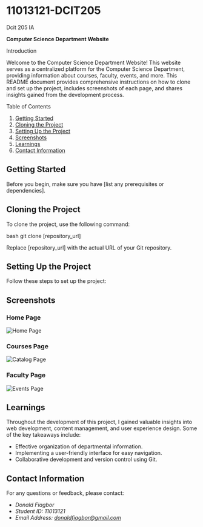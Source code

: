# 11013121-DCIT205
Dcit 205 IA

**Computer Science Department Website**

Introduction

Welcome to the Computer Science Department Website! This website serves as a centralized platform for the Computer Science Department, providing information about courses, faculty, events, and more. This README document provides comprehensive instructions on how to clone and set up the project, includes screenshots of each page, and shares insights gained from the development process.

Table of Contents
1. [Getting Started](#getting-started)
2. [Cloning the Project](#cloning-the-project)
3. [Setting Up the Project](#setting-up-the-project)
4. [Screenshots](#screenshots)
5. [Learnings](#learnings)
6. [Contact Information](#contact-information)

## Getting Started

Before you begin, make sure you have [list any prerequisites or dependencies].

## Cloning the Project

To clone the project, use the following command:

bash
git clone [repository_url]


Replace [repository_url] with the actual URL of your Git repository.

## Setting Up the Project

Follow these steps to set up the project:

## Screenshots

### Home Page
![Home Page](screenshots/home.png)

### Courses Page
![Catalog Page](screenshots/catalog.png)

### Faculty Page
![Events Page](screenshots/events.png)

## Learnings

Throughout the development of this project, I gained valuable insights into web development, content management, and user experience design. Some of the key takeaways include:

- Effective organization of departmental information.
- Implementing a user-friendly interface for easy navigation.
- Collaborative development and version control using Git.

## Contact Information

For any questions or feedback, please contact:

- *Donald Fiagbor*
- *Student ID: 11013121*
- *Email Address: donaldfiagbor@gmail.com*
